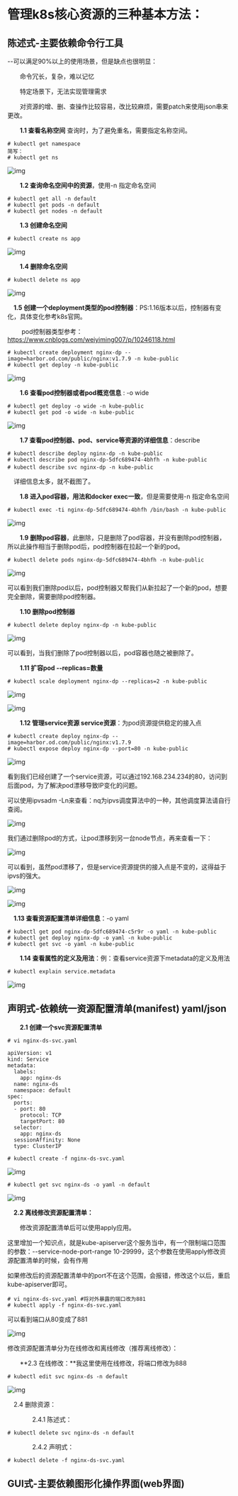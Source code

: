 # **管理k8s核心资源的三种基本方法：**

## 陈述式-主要依赖命令行工具

--可以满足90%以上的使用场景，但是缺点也很明显：

　　命令冗长，复杂，难以记忆

　　特定场景下，无法实现管理需求

　　对资源的增、删、查操作比较容易，改比较麻烦，需要patch来使用json串来更改。

　　**1.1 查看名称空间** 查询时，为了避免重名，需要指定名称空间。

```
# kubectl get namespace
简写：
# kubectl get ns
```

![img](kubernetes%E8%BF%9B%E9%98%B6%EF%BC%88%E4%B8%80%EF%BC%89%20kubectl%E5%B7%A5%E5%85%B7%E4%BD%BF%E7%94%A8%E8%AF%A6%E8%A7%A3.assets/1034759-20191120162038299-1719142838.png)

 

 

　　**1.2 查询命名空间中的资源**，使用-n 指定命名空间

```
# kubectl get all -n default
# kubectl get pods -n default
# kubectl get nodes -n default
```

 

　　**1.3 创建命名空间**

```
# kubectl create ns app
```

![img](kubernetes%E8%BF%9B%E9%98%B6%EF%BC%88%E4%B8%80%EF%BC%89%20kubectl%E5%B7%A5%E5%85%B7%E4%BD%BF%E7%94%A8%E8%AF%A6%E8%A7%A3.assets/1034759-20191120163051927-1329056471.png)

 

 

　　**1.4 删除命名空间**

```
# kubectl delete ns app
```

![img](kubernetes%E8%BF%9B%E9%98%B6%EF%BC%88%E4%B8%80%EF%BC%89%20kubectl%E5%B7%A5%E5%85%B7%E4%BD%BF%E7%94%A8%E8%AF%A6%E8%A7%A3.assets/1034759-20191120163157819-1947277387.png)

 

 　**1.5 创建一个deployment类型的pod控制器**：PS:1.16版本以后，控制器有变化，具体变化参考k8s官网。

　　 pod控制器类型参考：https://www.cnblogs.com/weiyiming007/p/10246118.html

```
# kubectl create deployment nginx-dp --image=harbor.od.com/public/nginx:v1.7.9 -n kube-public
# kubectl get deploy -n kube-public
```

![img](kubernetes%E8%BF%9B%E9%98%B6%EF%BC%88%E4%B8%80%EF%BC%89%20kubectl%E5%B7%A5%E5%85%B7%E4%BD%BF%E7%94%A8%E8%AF%A6%E8%A7%A3.assets/1034759-20191120181727487-1964819809.png)

 

 

 

　　**1.6 查看pod控制器或者pod概览信息** : -o wide

```
# kubectl get deploy -o wide -n kube-public
# kubectl get pod -o wide -n kube-public
```

![img](kubernetes%E8%BF%9B%E9%98%B6%EF%BC%88%E4%B8%80%EF%BC%89%20kubectl%E5%B7%A5%E5%85%B7%E4%BD%BF%E7%94%A8%E8%AF%A6%E8%A7%A3.assets/1034759-20191120182326063-1712655305.png)

 

 

 

　　**1.7 查看pod控制器、pod、service等资源的详细信息**：describe

```
# kubectl describe deploy nginx-dp -n kube-public
# kubectl describe pod nginx-dp-5dfc689474-4bhfh -n kube-public
# kubectl describe svc nginx-dp -n kube-public　
```

　详细信息太多，就不截图了。

 

　　**1.8 进入pod容器，用法和docker exec一致**，但是需要使用-n 指定命名空间

```
# kubectl exec -ti nginx-dp-5dfc689474-4bhfh /bin/bash -n kube-public
```

![img](kubernetes%E8%BF%9B%E9%98%B6%EF%BC%88%E4%B8%80%EF%BC%89%20kubectl%E5%B7%A5%E5%85%B7%E4%BD%BF%E7%94%A8%E8%AF%A6%E8%A7%A3.assets/1034759-20191120183446194-77387750.png)

 

 

 

　　**1.9 删除pod容器**，此删除，只是删除了pod容器，并没有删除pod控制器，所以此操作相当于删除pod后，pod控制器在拉起一个新的pod。

```
# kubectl delete pods nginx-dp-5dfc689474-4bhfh -n kube-public
```

![img](kubernetes%E8%BF%9B%E9%98%B6%EF%BC%88%E4%B8%80%EF%BC%89%20kubectl%E5%B7%A5%E5%85%B7%E4%BD%BF%E7%94%A8%E8%AF%A6%E8%A7%A3.assets/1034759-20191120184142792-1084906192.png)

 

 

 可以看到我们删除pod以后，pod控制器又帮我们从新拉起了一个新的pod，想要完全删除，需要删除pod控制器。

 

　　**1.10 删除pod控制器**

```
# kubectl delete deploy nginx-dp -n kube-public
```

![img](kubernetes%E8%BF%9B%E9%98%B6%EF%BC%88%E4%B8%80%EF%BC%89%20kubectl%E5%B7%A5%E5%85%B7%E4%BD%BF%E7%94%A8%E8%AF%A6%E8%A7%A3.assets/1034759-20191120184830277-1576468381.png)

 

可以看到，当我们删除了pod控制器以后，pod容器也随之被删除了。

 

　　**1.11 扩容pod --replicas=数量**

```
# kubectl scale deployment nginx-dp --replicas=2 -n kube-public
```

![img](kubernetes%E8%BF%9B%E9%98%B6%EF%BC%88%E4%B8%80%EF%BC%89%20kubectl%E5%B7%A5%E5%85%B7%E4%BD%BF%E7%94%A8%E8%AF%A6%E8%A7%A3.assets/1034759-20191120191239821-1469821172.png)

 

 ![img](kubernetes%E8%BF%9B%E9%98%B6%EF%BC%88%E4%B8%80%EF%BC%89%20kubectl%E5%B7%A5%E5%85%B7%E4%BD%BF%E7%94%A8%E8%AF%A6%E8%A7%A3.assets/1034759-20191120191254127-1868023507.png)

 

 

 

　　**1.12 管理service资源 service资源**：为pod资源提供稳定的接入点

```
# kubectl create deploy nginx-dp --image=harbor.od.com/public/nginx:v1.7.9
# kubectl expose deploy nginx-dp --port=80 -n kube-public
```

![img](kubernetes%E8%BF%9B%E9%98%B6%EF%BC%88%E4%B8%80%EF%BC%89%20kubectl%E5%B7%A5%E5%85%B7%E4%BD%BF%E7%94%A8%E8%AF%A6%E8%A7%A3.assets/1034759-20191120190417014-1885879823.png)

 

 看到我们已经创建了一个service资源，可以通过192.168.234.234的80，访问到后面pod，为了解决pod漂移导致IP变化的问题。

可以使用ipvsadm -Ln来查看：nq为ipvs调度算法中的一种，其他调度算法请自行查阅。

![img](kubernetes%E8%BF%9B%E9%98%B6%EF%BC%88%E4%B8%80%EF%BC%89%20kubectl%E5%B7%A5%E5%85%B7%E4%BD%BF%E7%94%A8%E8%AF%A6%E8%A7%A3.assets/1034759-20191120190609614-39153588.png)

 

 

我们通过删除pod的方式，让pod漂移到另一台node节点，再来查看一下：

![img](kubernetes%E8%BF%9B%E9%98%B6%EF%BC%88%E4%B8%80%EF%BC%89%20kubectl%E5%B7%A5%E5%85%B7%E4%BD%BF%E7%94%A8%E8%AF%A6%E8%A7%A3.assets/1034759-20191120190907800-107826727.png)

 

 可以看到，虽然pod漂移了，但是service资源提供的接入点是不变的，这得益于ipvs的强大。

![img](kubernetes%E8%BF%9B%E9%98%B6%EF%BC%88%E4%B8%80%EF%BC%89%20kubectl%E5%B7%A5%E5%85%B7%E4%BD%BF%E7%94%A8%E8%AF%A6%E8%A7%A3.assets/1034759-20191120191007242-742957714.png)

 

 ![img](kubernetes%E8%BF%9B%E9%98%B6%EF%BC%88%E4%B8%80%EF%BC%89%20kubectl%E5%B7%A5%E5%85%B7%E4%BD%BF%E7%94%A8%E8%AF%A6%E8%A7%A3.assets/1034759-20191120191351319-1327643689.png)

 

 

 　**1.13 查看资源配置清单详细信息**：-o yaml

```
# kubectl get pod nginx-dp-5dfc689474-c5r9r -o yaml -n kube-public
# kubectl get deploy nginx-dp -o yaml -n kube-public
# kubectl get svc -o yaml -n kube-public
```

 

　　**1.14 查看属性的定义及用法**：例：查看service资源下metadata的定义及用法

```
# kubectl explain service.metadata
```

![img](kubernetes%E8%BF%9B%E9%98%B6%EF%BC%88%E4%B8%80%EF%BC%89%20kubectl%E5%B7%A5%E5%85%B7%E4%BD%BF%E7%94%A8%E8%AF%A6%E8%A7%A3.assets/1034759-20191120192527111-2002912807.png)

 

## **声明式-依赖统一资源配置清单(manifest) yaml/json**

　　**2.1 创建一个svc资源配置清单**

```
# vi nginx-ds-svc.yaml
```



```
apiVersion: v1
kind: Service
metadata:
  labels:
    app: nginx-ds
  name: nginx-ds
  namespace: default
spec:
  ports:
  - port: 80
    protocol: TCP
    targetPort: 80
  selector:
    app: nginx-ds
  sessionAffinity: None
  type: ClusterIP
```



```
# kubectl create -f nginx-ds-svc.yaml
```

![img](kubernetes%E8%BF%9B%E9%98%B6%EF%BC%88%E4%B8%80%EF%BC%89%20kubectl%E5%B7%A5%E5%85%B7%E4%BD%BF%E7%94%A8%E8%AF%A6%E8%A7%A3.assets/1034759-20191121151749735-1039780189.png)

 

 

```
# kubectl get svc nginx-ds -o yaml -n default
```

![img](kubernetes%E8%BF%9B%E9%98%B6%EF%BC%88%E4%B8%80%EF%BC%89%20kubectl%E5%B7%A5%E5%85%B7%E4%BD%BF%E7%94%A8%E8%AF%A6%E8%A7%A3.assets/1034759-20191121152848475-1793715531.png)

 

 　**2.2 离线修改资源配置清单：**

　　修改资源配置清单后可以使用apply应用。

这里增加一个知识点，就是kube-apiserver这个服务当中，有一个限制端口范围的参数：--service-node-port-range 10-29999，这个参数在使用apply修改资源配置清单的时候，会有作用

如果修改后的资源配置清单中的port不在这个范围，会报错，修改这个以后，重启kube-apiserver即可。

```
# vi nginx-ds-svc.yaml #将对外暴露的端口改为881
# kubectl apply -f nginx-ds-svc.yaml
```

可以看到端口从80变成了881

 ![img](kubernetes%E8%BF%9B%E9%98%B6%EF%BC%88%E4%B8%80%EF%BC%89%20kubectl%E5%B7%A5%E5%85%B7%E4%BD%BF%E7%94%A8%E8%AF%A6%E8%A7%A3.assets/1034759-20191121183313312-407916940.png)

 

 修改资源配置清单分为在线修改和离线修改（推荐离线修改）：

　　**2.3 在线修改：**我这里使用在线修改，将端口修改为888

```
# kubectl edit svc nginx-ds -n default
```

![img](kubernetes%E8%BF%9B%E9%98%B6%EF%BC%88%E4%B8%80%EF%BC%89%20kubectl%E5%B7%A5%E5%85%B7%E4%BD%BF%E7%94%A8%E8%AF%A6%E8%A7%A3.assets/1034759-20191121184355023-942641319.png)

 

 　2.4 删除资源：

　　　　2.4.1 陈述式：

```
# kubectl delete svc nginx-ds -n default
```

　　　　2.4.2 声明式：

```
# kubectl delete -f nginx-ds-svc.yaml
```

 

## GUI式-主要依赖图形化操作界面(web界面)